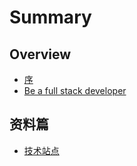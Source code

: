 # Summary

## Overview

* [序](README.md)
* [Be a full stack developer](be-a-full-stack-developer.md)

## 资料篇

* [技术站点](methods.md)

